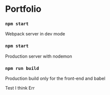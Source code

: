 # Portfolio

### `npm start`
Webpack server in dev mode

### `npm start`
Production server with nodemon

### `npm run build`
Production build only for the front-end and babel

Test I think Err
